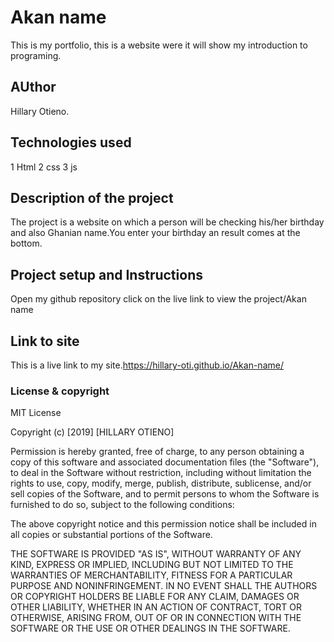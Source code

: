 # Akan name
This is my portfolio, this is a website were it will show my introduction to programing.
## AUthor
Hillary Otieno.
## Technologies used
1 Html
2 css
3 js
## Description of the project
The project is a website on which a person will be checking his/her birthday and also Ghanian name.You enter your birthday an result comes at the bottom.
## Project setup and Instructions
Open my github repository
click on the live link to view the project/Akan name
## Link to site
This is a live link to my site.https://hillary-oti.github.io/Akan-name/
### License & copyright
MIT License

Copyright (c) [2019] [HILLARY OTIENO]

Permission is hereby granted, free of charge, to any person obtaining a copy
of this software and associated documentation files (the "Software"), to deal
in the Software without restriction, including without limitation the rights
to use, copy, modify, merge, publish, distribute, sublicense, and/or sell
copies of the Software, and to permit persons to whom the Software is
furnished to do so, subject to the following conditions:

The above copyright notice and this permission notice shall be included in all
copies or substantial portions of the Software.

THE SOFTWARE IS PROVIDED "AS IS", WITHOUT WARRANTY OF ANY KIND, EXPRESS OR
IMPLIED, INCLUDING BUT NOT LIMITED TO THE WARRANTIES OF MERCHANTABILITY,
FITNESS FOR A PARTICULAR PURPOSE AND NONINFRINGEMENT. IN NO EVENT SHALL THE
AUTHORS OR COPYRIGHT HOLDERS BE LIABLE FOR ANY CLAIM, DAMAGES OR OTHER
LIABILITY, WHETHER IN AN ACTION OF CONTRACT, TORT OR OTHERWISE, ARISING FROM,
OUT OF OR IN CONNECTION WITH THE SOFTWARE OR THE USE OR OTHER DEALINGS IN THE
SOFTWARE.
